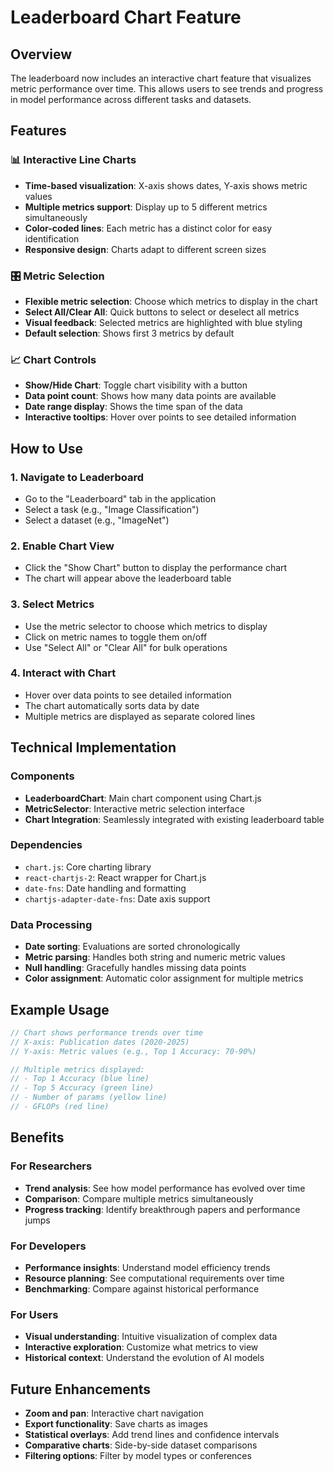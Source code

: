 # Leaderboard Chart Feature

## Overview

The leaderboard now includes an interactive chart feature that visualizes metric performance over time. This allows users to see trends and progress in model performance across different tasks and datasets.

## Features

### 📊 Interactive Line Charts
- **Time-based visualization**: X-axis shows dates, Y-axis shows metric values
- **Multiple metrics support**: Display up to 5 different metrics simultaneously
- **Color-coded lines**: Each metric has a distinct color for easy identification
- **Responsive design**: Charts adapt to different screen sizes

### 🎛️ Metric Selection
- **Flexible metric selection**: Choose which metrics to display in the chart
- **Select All/Clear All**: Quick buttons to select or deselect all metrics
- **Visual feedback**: Selected metrics are highlighted with blue styling
- **Default selection**: Shows first 3 metrics by default

### 📈 Chart Controls
- **Show/Hide Chart**: Toggle chart visibility with a button
- **Data point count**: Shows how many data points are available
- **Date range display**: Shows the time span of the data
- **Interactive tooltips**: Hover over points to see detailed information

## How to Use

### 1. Navigate to Leaderboard
- Go to the "Leaderboard" tab in the application
- Select a task (e.g., "Image Classification")
- Select a dataset (e.g., "ImageNet")

### 2. Enable Chart View
- Click the "Show Chart" button to display the performance chart
- The chart will appear above the leaderboard table

### 3. Select Metrics
- Use the metric selector to choose which metrics to display
- Click on metric names to toggle them on/off
- Use "Select All" or "Clear All" for bulk operations

### 4. Interact with Chart
- Hover over data points to see detailed information
- The chart automatically sorts data by date
- Multiple metrics are displayed as separate colored lines

## Technical Implementation

### Components
- **LeaderboardChart**: Main chart component using Chart.js
- **MetricSelector**: Interactive metric selection interface
- **Chart Integration**: Seamlessly integrated with existing leaderboard table

### Dependencies
- `chart.js`: Core charting library
- `react-chartjs-2`: React wrapper for Chart.js
- `date-fns`: Date handling and formatting
- `chartjs-adapter-date-fns`: Date axis support

### Data Processing
- **Date sorting**: Evaluations are sorted chronologically
- **Metric parsing**: Handles both string and numeric metric values
- **Null handling**: Gracefully handles missing data points
- **Color assignment**: Automatic color assignment for multiple metrics

## Example Usage

```typescript
// Chart shows performance trends over time
// X-axis: Publication dates (2020-2025)
// Y-axis: Metric values (e.g., Top 1 Accuracy: 70-90%)

// Multiple metrics displayed:
// - Top 1 Accuracy (blue line)
// - Top 5 Accuracy (green line)  
// - Number of params (yellow line)
// - GFLOPs (red line)
```

## Benefits

### For Researchers
- **Trend analysis**: See how model performance has evolved over time
- **Comparison**: Compare multiple metrics simultaneously
- **Progress tracking**: Identify breakthrough papers and performance jumps

### For Developers
- **Performance insights**: Understand model efficiency trends
- **Resource planning**: See computational requirements over time
- **Benchmarking**: Compare against historical performance

### For Users
- **Visual understanding**: Intuitive visualization of complex data
- **Interactive exploration**: Customize what metrics to view
- **Historical context**: Understand the evolution of AI models

## Future Enhancements

- **Zoom and pan**: Interactive chart navigation
- **Export functionality**: Save charts as images
- **Statistical overlays**: Add trend lines and confidence intervals
- **Comparative charts**: Side-by-side dataset comparisons
- **Filtering options**: Filter by model types or conferences 